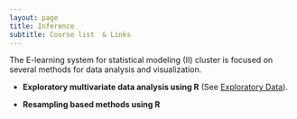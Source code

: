 ```yaml
---
layout: page
title: Inference
subtitle: Course list  & Links
---
```


The E-learning system for  statistical modeling (II) cluster is focused on several methods for data analysis and visualization.


*   **Exploratory multivariate data analysis using R** (See [Exploratory Data](https://github.com/eR-Biostat/Courses/tree/master/Statistical%20modeling%20(2)/Exploratory%20multivariate%20data%20analysis%20using%20R)).

*   **Resampling based methods using R**


